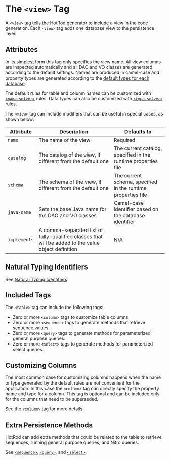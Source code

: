 # The `<view>` Tag

A `<view>` tag tells the HotRod generator to include a view in the code generation. Each `<view>` tag adds one database view
to the persistence layer.

## Attributes

In its simplest form this tag only specifies the view name. All view columns are inspected automatically and all DAO and VO
classes are generated according to the default settings. Names are produced in camel-case and property types are generated
according to the [default types for each database](../supported-databases.md).

The default rules for table and column names can be customized with [`<name-solver>`](./name-solver.md) rules. Data types
can also be customized with [`<type-solver>`](./type-solver.md) rules.

The `<view>` tag can include modifiers that can be useful in special cases, as shown below:

| Attribute | Description | Defaults to |
| --- | --- | --- |
| `name` | The name of the view | Required |
| `catalog` | The catalog of the view, if different from the default one | The current catalog, specified in the runtime properties file |
| `schema` | The schema of the view, if different from the default one | The current schema, specified in the runtime properties file |
| `java-name` | Sets the base Java name for the DAO and VO classes | Camel-case identifier based on the database identifier |
| `implements` | A comma-separated list of fully-qualified classes that will be added to the value object definition | N/A |


## Natural Typing Identifiers

See [Natural Typing Identifiers](../natural-typing-identifiers.md).


## Included Tags

The `<table>` tag can include the following tags:
- Zero or more `<column>` tags to customize table columns.
- Zero or more `<sequence>` tags to generate methods that retrieve sequence values.
- Zero or more `<query>` tags to generate methods for parameterized general purpose queries.
- Zero or more `<select>` tags to generate methods for parameterized select queries.


## Customizing Columns

The most common case for customizing columns happens when the name or type generated by the default rules are not convenient for the application. 
In this case the `<column>` tag can directly specify the property name and type for a column. This tag is optional and can be included
only for the columns that need to be superseded.

See the [`<column>`](./column.md) tag for more details.


## Extra Persistence Methods

HotRod can add extra methods that could be related to the table to retrieve sequences, running general purpose queries, and Nitro queries.

See [`<sequence>`](sequence.md), [`<query>`](query.md), and [`<select>`](select.md).




